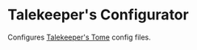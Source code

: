 # Talekeeper's Configurator

Configures [Talekeeper's Tome](https://github.com/chronicles-of-arvandor/talekeepers-tome) config files.

